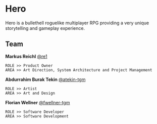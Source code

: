 # Hero
Hero is a bullethell roguelike multiplayer RPG providing a very unique storytelling and gameplay experience.

## Team
**Markus Reichl** [@re1](http://github.com/re1)
```
ROLE >> Product Owner
AREA >> Art Direction, System Architecture and Project Management
```
**Abdurrahim Burak Tekin** [@atekin-tgm](http://github.com/atekin-tgm)
```
ROLE >> Artist
AREA >> Art and Design
```
**Florian Wellner** [@fwellner-tgm](http://github.com/fwellner-tgm)
```
ROLE >> Software Developer
AREA >> Software Development
```
